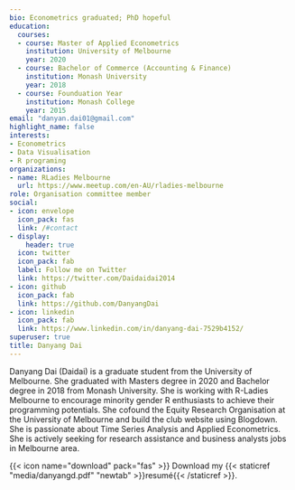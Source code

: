 ```yaml
---
bio: Econometrics graduated; PhD hopeful
education:
  courses:
  - course: Master of Applied Econometrics
    institution: University of Melbourne
    year: 2020
  - course: Bachelor of Commerce (Accounting & Finance)
    institution: Monash University
    year: 2018
  - course: Founduation Year
    institution: Monash College
    year: 2015
email: "danyan.dai01@gmail.com"
highlight_name: false
interests:
- Econometrics
- Data Visualisation 
- R programing
organizations:
- name: RLadies Melbourne 
  url: https://www.meetup.com/en-AU/rladies-melbourne
role: Organisation committee member 
social:
- icon: envelope
  icon_pack: fas
  link: /#contact
- display:
    header: true
  icon: twitter
  icon_pack: fab
  label: Follow me on Twitter
  link: https://twitter.com/Daidaidai2014
- icon: github
  icon_pack: fab
  link: https://github.com/DanyangDai
- icon: linkedin
  icon_pack: fab
  link: https://www.linkedin.com/in/danyang-dai-7529b4152/
superuser: true
title: Danyang Dai
---
```

Danyang Dai (Daidai) is a graduate student from the University of Melbourne. She graduated with Masters degree in 2020 and Bachelor degree in 2018 from Monash University. She is working with R-Ladies Melbourne to encourage minority gender R enthusiasts to achieve their programming potentials. She cofound the Equity Research Organisation at the University of Melbourne and build the club website using Blogdown. She is passionate about Time Series Analysis and Applied Econometrics. She is actively seeking for research assistance and business analysts jobs in Melbourne area.

{{< icon name="download" pack="fas" >}} Download my {{< staticref "media/danyangd.pdf" "newtab" >}}resumé{{< /staticref >}}.
